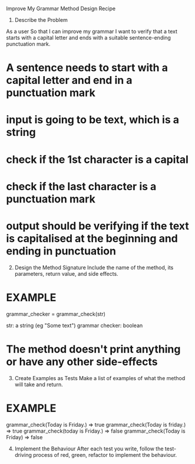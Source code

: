 Improve My Grammar Method Design Recipe

1. Describe the Problem

As a user
So that I can improve my grammar
I want to verify that a text starts with a capital letter and ends with a suitable sentence-ending punctuation mark.

# A sentence needs to start with a capital letter and end in a punctuation mark

# input is going to be text, which is a string
# check if the 1st character is a capital
# check if the last character is a punctuation mark
# output should be verifying if the text is capitalised at the beginning and ending in punctuation

2. Design the Method Signature
Include the name of the method, its parameters, return value, and side effects.

# EXAMPLE

grammar_checker = grammar_check(str)

str: a string (eg "Some text")
grammar checker: boolean

# The method doesn't print anything or have any other side-effects
3. Create Examples as Tests
Make a list of examples of what the method will take and return.

# EXAMPLE

grammar_check(Today is Friday.) => true
grammar_check(Today is friday.) => true
grammar_check(today is Friday.) => false
grammar_check(Today is Friday)  => false


4. Implement the Behaviour
After each test you write, follow the test-driving process of red, green, refactor to implement the behaviour.

